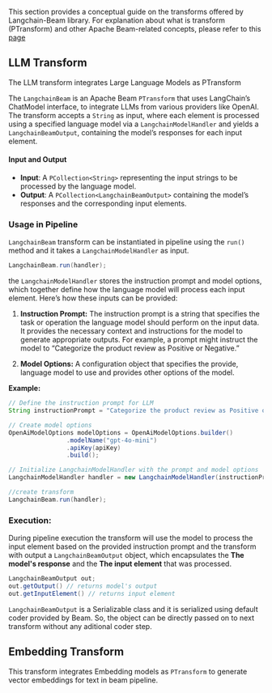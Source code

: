 This section provides a conceptual guide on the transforms offered by Langchain-Beam library.
For explanation about what is transform (PTransform) and other Apache Beam-related concepts, please refer to this [page](docs/guide/apache-beam.md)

## LLM Transform

The LLM transform integrates Large Language Models as PTransform

The `LangchainBeam` is an Apache Beam `PTransform` that uses LangChain’s ChatModel interface,
to integrate LLMs from various providers like OpenAI. The transform accepts a `String` as input, where each element is processed using a specified language model via a `LangchainModelHandler` and yields a `LangchainBeamOutput`, containing the model’s responses for each input element.

#### Input and Output

- **Input**: A `PCollection<String>` representing the input strings to be processed by the language model.
- **Output**: A `PCollection<LangchainBeamOutput>` containing the model’s responses and the corresponding input elements.

### Usage in Pipeline

`LangchainBeam` transform can be instantiated in pipeline using the `run()` method and it takes a
`LangchainModelHandler` as input.

```java
LangchainBeam.run(handler);
```

the `LangchainModelHandler` stores the instruction prompt and model options, which together define how the language model will process each input element. Here’s how these inputs can be provided:

1. **Instruction Prompt:** The instruction prompt is a string that specifies the task or operation the language model should perform on the input data. It provides the necessary context and instructions for the model to generate appropriate outputs. For example, a prompt might instruct the model to “Categorize the product review as Positive or Negative.”

2. **Model Options:** A configuration object that specifies the provide, language model to use and provides other options of the model.

**Example:**

```java
// Define the instruction prompt for LLM
String instructionPrompt = "Categorize the product review as Positive or Negative.";

// Create model options
OpenAiModelOptions modelOptions = OpenAiModelOptions.builder()
                .modelName("gpt-4o-mini")
                .apiKey(apiKey)
                .build();

// Initialize LangchainModelHandler with the prompt and model options
LangchainModelHandler handler = new LangchainModelHandler(instructionPrompt, modelOptions);

//create transform
LangchainBeam.run(handler);

```

### Execution:

During pipeline execution the transform will use the model to process the input element based on the
provided instruction prompt and the transform with output a `LangchainBeamOutput` object, which encapsulates the **The model's response** and the **The input element** that was processed.

```java
LangchainBeamOutput out;
out.getOutput() // returns model's output
out.getInputElement() // returns input element
```

`LangchainBeamOutput` is a Serializable class and it is serialized using default coder provided by Beam. So, the object can be directly passed on to next transform without any aditional coder step.

## Embedding Transform

This transform integrates Embedding models as `PTransform` to generate vector embeddings for text in beam pipeline.
